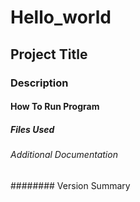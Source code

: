 # Hello_world
## Project Title 
### Description
#### How To Run Program
##### Files Used
###### Additional Documentation 
######## Version Summary
